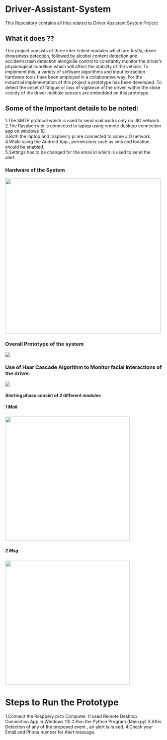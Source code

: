 # Driver-Assistant-System
This Repository contains all files related to Driver Assistant System Project

## What it does ??
This project consists of three inter-linked modules which are firstly, driver
drowsiness detection, followed by alcohol content detection and accident/crash
detection alongside control to constantly monitor the driver’s physiological
condition which will affect the stability of the vehicle. To implement this, a
variety of software algorithms and input extraction hardware tools have been
employed in a collaborative way. For the industrial implementation of this
project a prototype has been developed. To detect the onset of fatigue or loss of
vigilance of the driver, within the close vicinity of the driver multiple sensors
are embedded on this prototype.

## Some of the Important details to be noted:
1.The SMTP protocol which is used to send mail works only on JIO network. <br>
2.The Raspberry pi is connected to laptop using remote desktop connection app on windows 10.<br>
3.Both the laptop and raspberry pi are connected to same JIO network.<br>
4.While using the Android App , permissions such as sms and location should be enabled.<br>
5.Settings has to be changed for the email id which is used to send the alert.<br>

<h3>Hardware of the System</h3>
<img src="https://github.com/praveenkumar0211/Driver-Assistant-System/blob/main/images/hardware.PNG" height=500px>

<h3>Overall Prototype of the system</h3>
<img src="https://github.com/praveenkumar0211/Driver-Assistant-System/blob/main/images/Untitled.png">

<h3>Use of Haar Cascade Algorithm to Monitor facial interactions of the driver.</h3>
<img src="https://github.com/praveenkumar0211/Driver-Assistant-System/blob/main/images/face.PNG">

<h4>Alerting phase consist of 2 different modules</h4>
<h5>1 Mail <h5>
 <img src="https://github.com/praveenkumar0211/Driver-Assistant-System/blob/main/images/mail1.jpeg" height=400px>

<h5>2 Msg <h5>
 <img src="https://github.com/praveenkumar0211/Driver-Assistant-System/blob/main/images/msg.jpeg" height=400px>
 
 <h1>Steps to Run the Prototype</h1>
 1.Connect the Raspbery pi to Computer. (I used Remote Desktop Connection App in Windows 10)
 2.Run the Python Program.(Main.py)
 3.After Detection of any of the proposed event , an alert is raised.
 4.Check your Email and Phone number for Alert message. 

